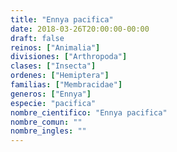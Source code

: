 ```yaml
---
title: "Ennya pacifica"
date: 2018-03-26T20:00:00-00:00
draft: false
reinos: ["Animalia"]
divisiones: ["Arthropoda"]
clases: ["Insecta"]
ordenes: ["Hemiptera"]
familias: ["Membracidae"]
generos: ["Ennya"]
especie: "pacifica"
nombre_cientifico: "Ennya pacifica"
nombre_comun: ""
nombre_ingles: ""
---
```

